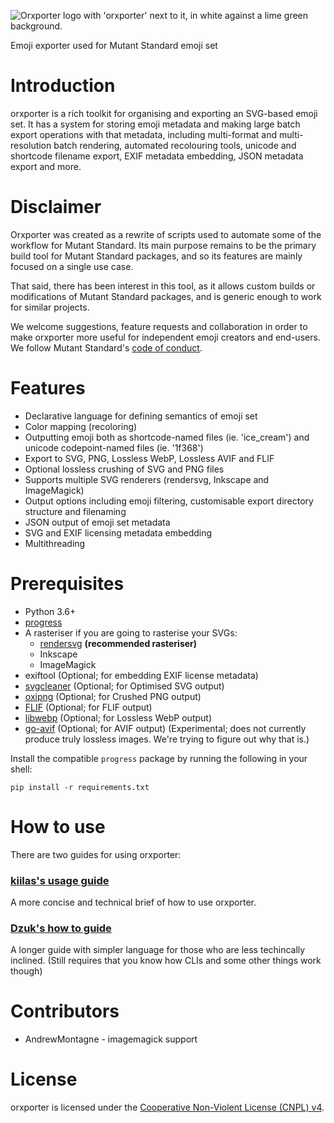 ![Orxporter logo with 'orxporter' next to it, in white against a lime green background.](orxporter_logo.png)

Emoji exporter used for Mutant Standard emoji set

# Introduction

orxporter is a rich toolkit for organising and exporting an SVG-based emoji set.
It has a system for storing emoji metadata and making large batch export operations
with that metadata, including multi-format and multi-resolution batch rendering,
automated recolouring tools, unicode and shortcode filename export, EXIF metadata
embedding, JSON metadata export and more.


# Disclaimer

Orxporter was created as a rewrite of scripts used to automate some of the
workflow for Mutant Standard. Its main purpose remains to be the primary build
tool for Mutant Standard packages, and so its features are mainly focused on a
single use case.

That said, there has been interest in this tool, as it allows custom builds
or modifications of Mutant Standard packages, and is generic enough to work
for similar projects.

We welcome suggestions, feature requests and collaboration in order to make
orxporter more useful for independent emoji creators and end-users. We follow
Mutant Standard's [code of conduct](docs/code_of_conduct.md).


# Features


- Declarative language for defining semantics of emoji set
- Color mapping (recoloring)
- Outputting emoji both as shortcode-named files (ie. 'ice_cream') and unicode codepoint-named files (ie. '1f368')
- Export to SVG, PNG, Lossless WebP, Lossless AVIF and FLIF
- Optional lossless crushing of SVG and PNG files
- Supports multiple SVG renderers (rendersvg, Inkscape and ImageMagick)
- Output options including emoji filtering, customisable export directory
  structure and filenaming
- JSON output of emoji set metadata
- SVG and EXIF licensing metadata embedding
- Multithreading

# Prerequisites


- Python 3.6+
- [progress](https://github.com/verigak/progress)
- A rasteriser if you are going to rasterise your SVGs:
    - [rendersvg](https://github.com/RazrFalcon/resvg/tree/master/tools/rendersvg) **(recommended rasteriser)**
    - Inkscape
    - ImageMagick
- exiftool (Optional; for embedding EXIF license metadata)
- [svgcleaner](https://github.com/RazrFalcon/svgcleaner) (Optional; for Optimised SVG output)
- [oxipng](https://github.com/shssoichiro/oxipng) (Optional; for Crushed PNG output)
- [FLIF](https://github.com/FLIF-hub/FLIF) (Optional; for FLIF output)
- [libwebp](https://developers.google.com/speed/webp/docs/precompiled) (Optional; for Lossless WebP output)
- [go-avif](https://github.com/Kagami/go-avif) (Optional; for AVIF output) (Experimental; does not currently produce truly lossless images. We're trying to figure out why that is.)

Install the compatible `progress` package by running the following in your shell:

`pip install -r requirements.txt`

# How to use

There are two guides for using orxporter:

### [kiilas's usage guide](docs/kiilas/usage.md)

A more concise and technical brief of how to use orxporter.

### [Dzuk's how to guide](docs/dzuk/howto.md)

A longer guide with simpler language for those who are less techincally inclined. (Still requires that you know how CLIs and some other things work though)

# Contributors

* AndrewMontagne - imagemagick support

# License

orxporter is licensed under the [Cooperative Non-Violent License (CNPL) v4](license.txt).
